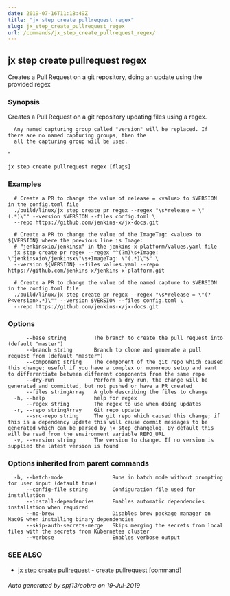 ```yaml
---
date: 2019-07-16T11:18:49Z
title: "jx step create pullrequest regex"
slug: jx_step_create_pullrequest_regex
url: /commands/jx_step_create_pullrequest_regex/
---
```

## jx step create pullrequest regex

Creates a Pull Request on a git repository, doing an update using the provided regex

### Synopsis

Creates a Pull Request on a git repository updating files using a regex.
  
      Any named capturing group called "version" will be replaced. If there are no named capturing groups, then the
      all the capturing group will be used.
  
"

```
jx step create pullrequest regex [flags]
```

### Examples

```
  # Create a PR to change the value of release = <value> to $VERSION in the config.toml file
  ./build/linux/jx step create pr regex --regex "\s*release = \"(.*)\"" --version $VERSION --files config.toml \
  --repo https://github.com/jenkins-x/jx-docs.git
  
  # Create a PR to change the value of the ImageTag: <value> to ${VERSION} where the previous line is Image:
  # "jenkinsxio/jenkinsx" in the jenkins-x-platform/values.yaml file
  jx step create pr regex --regex "^(?m)\s+Image: \"jenkinsxio\/jenkinsx\"\s+ImageTag: \"(.*)\"$" \
  --version ${VERSION} --files values.yaml --repo https://github.com/jenkins-x/jenkins-x-platform.git
  
  # Create a PR to change the value of the named capture to $VERSION in the config.toml file
  ./build/linux/jx step create pr regex --regex "\s*release = \"(?P<version>.*)\"" --version $VERSION --files config.toml \
  --repo https://github.com/jenkins-x/jx-docs.git
```

### Options

```
      --base string         The branch to create the pull request into (default "master")
      --branch string       Branch to clone and generate a pull request from (default "master")
      --component string    The component of the git repo which caused this change; useful if you have a complex or monorepo setup and want to differentiate between different components from the same repo
      --dry-run             Perform a dry run, the change will be generated and committed, but not pushed or have a PR created
      --files stringArray   A glob describing the files to change
  -h, --help                help for regex
      --regex string        The regex to use when doing updates
  -r, --repo stringArray    Git repo update
      --src-repo string     The git repo which caused this change; if this is a dependency update this will cause commit messages to be generated which can be parsed by jx step changelog. By default this will be read from the environment variable REPO_URL
  -v, --version string      The version to change. If no version is supplied the latest version is found
```

### Options inherited from parent commands

```
  -b, --batch-mode                Runs in batch mode without prompting for user input (default true)
      --config-file string        Configuration file used for installation
      --install-dependencies      Enables automatic dependencies installation when required
      --no-brew                   Disables brew package manager on MacOS when installing binary dependencies
      --skip-auth-secrets-merge   Skips merging the secrets from local files with the secrets from Kubernetes cluster
      --verbose                   Enables verbose output
```

### SEE ALSO

* [jx step create pullrequest](/commands/jx_step_create_pullrequest/)	 - create pullrequest [command]

###### Auto generated by spf13/cobra on 19-Jul-2019
